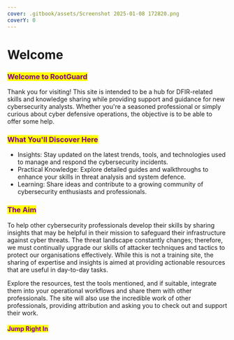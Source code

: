 ```yaml
---
cover: .gitbook/assets/Screenshot 2025-01-08 172820.png
coverY: 0
---
```


# Welcome

### <mark style="color:purple;">Welcome to RootGuard</mark>

Thank you for visiting! This site is intended to be a hub for DFIR-related skills and knowledge sharing while providing support and guidance for new cybersecurity analysts. Whether you're a seasoned professional or simply curious about cyber defensive operations, the objective is to be able to offer some help.

### <mark style="color:purple;">What You'll Discover Here</mark>

* Insights: Stay updated on the latest trends, tools, and technologies used to manage and respond the cybersecurity incidents.
* Practical Knowledge: Explore detailed guides and walkthroughs to enhance your skills in threat analysis and system defence.
* Learning: Share ideas and contribute to a growing community of cybersecurity enthusiasts and professionals.

### <mark style="color:purple;">The Aim</mark>

To help other cybersecurity professionals develop their skills by sharing insights that may be helpful in their mission to safeguard their infrastructure against cyber threats. The threat landscape constantly changes; therefore, we must continually upgrade our skills of attacker techniques and tactics to protect our organisations effectively. While this is not a training site, the sharing of expertise and insights is aimed at providing actionable resources that are useful in day-to-day tasks.

Explore the resources, test the tools mentioned, and if suitable, integrate them into your operational workflows and share them with other professionals. The site will also use the incredible work of other professionals, providing attribution and asking you to check out and support their work.

#### <mark style="color:purple;">**Jump Right In**</mark>
